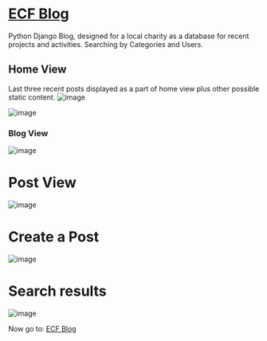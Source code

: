 # [ECF Blog](https://ecfblog.herokuapp.com/)

Python Django Blog, designed for a local charity as a database for recent projects and activities. Searching by Categories and Users.
<br>

## Home View
Last three recent posts displayed as a part of home view plus other possible static content.
![image](https://drive.google.com/uc?export=view&id=18m6TqKGyBKFwwsPoDGF109vsyf4HQM4C)

![image](https://drive.google.com/uc?export=view&id=1cjrs_7a6Kuy7GrPCCOYhswk7SJzOGQKo)

### Blog View
![image](https://drive.google.com/uc?export=view&id=1C6C7810WT-5bv8HsIqtw6Uv69YzzMFvy)

# Post View
![image](https://drive.google.com/uc?export=view&id=1khSrKHJr2mYdBzIL8ME7TIzBIrr9zFLx)

# Create a Post
![image](https://drive.google.com/uc?export=view&id=1IFFZ1QGGzkndnGYxuiOjCTIUMc6SfxHc)

# Search results
![image](https://drive.google.com/uc?export=view&id=16K0et2eWwSy9DvmO53nrzz03oNw-roNt)


Now go to: [ECF Blog](https://ecfblog.herokuapp.com/)
